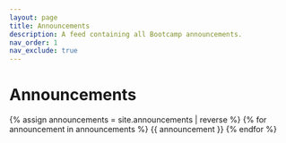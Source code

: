 ```yaml
---
layout: page
title: Announcements
description: A feed containing all Bootcamp announcements.
nav_order: 1
nav_exclude: true
---
```


# Announcements

{% assign announcements = site.announcements | reverse %}
{% for announcement in announcements %}
{{ announcement }}
{% endfor %}
